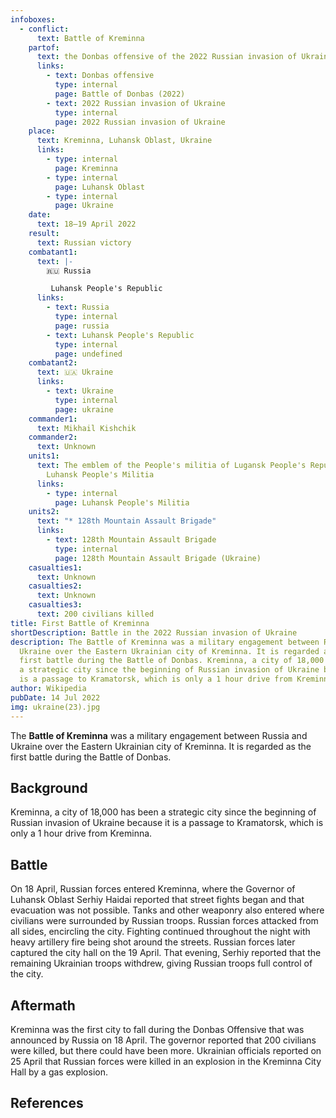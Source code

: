 ```yaml
---
infoboxes:
  - conflict:
      text: Battle of Kreminna
    partof:
      text: the Donbas offensive of the 2022 Russian invasion of Ukraine
      links:
        - text: Donbas offensive
          type: internal
          page: Battle of Donbas (2022)
        - text: 2022 Russian invasion of Ukraine
          type: internal
          page: 2022 Russian invasion of Ukraine
    place:
      text: Kreminna, Luhansk Oblast, Ukraine
      links:
        - type: internal
          page: Kreminna
        - type: internal
          page: Luhansk Oblast
        - type: internal
          page: Ukraine
    date:
      text: 18–19 April 2022
    result:
      text: Russian victory
    combatant1:
      text: |-
        🇷🇺 Russia

         Luhansk People's Republic
      links:
        - text: Russia
          type: internal
          page: russia
        - text: Luhansk People's Republic
          type: internal
          page: undefined
    combatant2:
      text: 🇺🇦 Ukraine
      links:
        - text: Ukraine
          type: internal
          page: ukraine
    commander1:
      text: Mikhail Kishchik
    commander2:
      text: Unknown
    units1:
      text: The emblem of the People's militia of Lugansk People's Republic.png
        Luhansk People's Militia
      links:
        - type: internal
          page: Luhansk People's Militia
    units2:
      text: "* 128th Mountain Assault Brigade"
      links:
        - text: 128th Mountain Assault Brigade
          type: internal
          page: 128th Mountain Assault Brigade (Ukraine)
    casualties1:
      text: Unknown
    casualties2:
      text: Unknown
    casualties3:
      text: 200 civilians killed
title: First Battle of Kreminna
shortDescription: Battle in the 2022 Russian invasion of Ukraine
description: The Battle of Kreminna was a military engagement between Russia and
  Ukraine over the Eastern Ukrainian city of Kreminna. It is regarded as the
  first battle during the Battle of Donbas. Kreminna, a city of 18,000 has been
  a strategic city since the beginning of Russian invasion of Ukraine because it
  is a passage to Kramatorsk, which is only a 1 hour drive from Kreminna.
author: Wikipedia
pubDate: 14 Jul 2022
img: ukraine(23).jpg
---
```


The **Battle of Kreminna** was a military engagement between Russia and Ukraine over the Eastern Ukrainian city of Kreminna. It is regarded as the first battle during the Battle of Donbas.

## Background

Kreminna, a city of 18,000 has been a strategic city since the beginning of Russian invasion of Ukraine because it is a passage to Kramatorsk, which is only a 1 hour drive from Kreminna.

## Battle

On 18 April, Russian forces entered Kreminna, where the Governor of Luhansk Oblast Serhiy Haidai reported that street fights began and that evacuation was not possible. Tanks and other weaponry also entered where civilians were surrounded by Russian troops. Russian forces attacked from all sides, encircling the city. Fighting continued throughout the night with heavy artillery fire being shot around the streets. Russian forces later captured the city hall on the 19 April. That evening, Serhiy reported that the remaining Ukrainian troops withdrew, giving Russian troops full control of the city.

## Aftermath

Kreminna was the first city to fall during the Donbas Offensive that was announced by Russia on 18 April. The governor reported that 200 civilians were killed, but there could have been more. Ukrainian officials reported on 25 April that Russian forces were killed in an explosion in the Kreminna City Hall by a gas explosion.

## References
